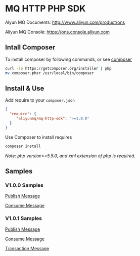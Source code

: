 # MQ HTTP PHP SDK  
Alyun MQ Documents: http://www.aliyun.com/product/ons

Aliyun MQ Console: https://ons.console.aliyun.com  

## Intall Composer

To install composer by following commands, or see [composer](https://docs.phpcomposer.com/00-intro.html)
```bash
curl -sS https://getcomposer.org/installer | php
mv composer.phar /usr/local/bin/composer
```
## Install & Use

Add require to your `composer.json`
```json
{
  "require": {
     "aliyunmq/mq-http-sdk": ">=1.0.0"
  }
}
```
Use Composer to install requires
```bash
composer install
``` 

*Note: php version>=5.5.0, and xml extension of php is required.*

## Samples

### V1.0.0 Samples
[Publish Message](https://github.com/aliyunmq/mq-http-samples/blob/master/php/Producer.php)

[Consume Message](https://github.com/aliyunmq/mq-http-samples/blob/master/php/Consumer.php)

### V1.0.1 Samples
[Publish Message](https://github.com/aliyunmq/mq-http-samples/tree/101-dev/php/Producer.php)

[Consume Message](https://github.com/aliyunmq/mq-http-samples/tree/101-dev/php/Consumer.php)

[Transaction Message](https://github.com/aliyunmq/mq-http-samples/tree/101-dev/php/TransProducer.php)
